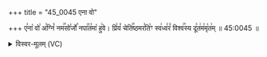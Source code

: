 +++
title = "45_0045 एना वो"

+++
ए꣣ना꣡ वो꣢ अ꣣ग्निं꣡ नम꣢꣯सो꣣र्जो꣡ नपा꣢꣯त꣣मा꣡ हु꣢वे। प्रि꣣यं꣡ चेति꣢꣯ष्ठमर꣣ति꣡ꣳ स्व꣢ध्व꣣रं꣡ विश्व꣢꣯स्य दू꣣त꣢म꣣मृ꣡त꣢म् ॥ 45:0045 ॥

<details><summary>विस्वर-मूलम् (VC)</summary>

एना वो अग्निं नमसोर्जो नपातमा हुवे । प्रियं चेतिष्ठमरतिꣳ स्वध्वरं विश्वस्य दूतममृतम् ॥४५॥
</details>